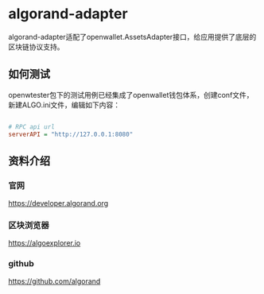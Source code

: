 # algorand-adapter

algorand-adapter适配了openwallet.AssetsAdapter接口，给应用提供了底层的区块链协议支持。

## 如何测试

openwtester包下的测试用例已经集成了openwallet钱包体系，创建conf文件，新建ALGO.ini文件，编辑如下内容：

```ini

# RPC api url
serverAPI = "http://127.0.0.1:8080"

```

## 资料介绍

### 官网

https://developer.algorand.org

### 区块浏览器

https://algoexplorer.io

### github

https://github.com/algorand
